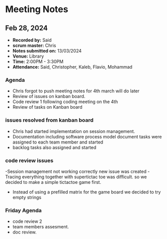 # Meeting Notes

## Feb 28, 2024

- **Recorded by:** Said
- **scrum master:** Chris 
- **Notes submitted on:** 13/03/2024
- **Venue:** Library
- **Time:** 2:00PM - 3:30PM
- **Attendance:** Said, Christopher, Kaleb, Flavio, Mohammad

### Agenda
- Chris forgot to push meeting notes for 4th march will do later
- Review of issues on kanban board.
- Code review 1 following coding meeting on the 4th
- Review of tasks on Kanban board

### issues resolved from kanban board
- Chris had started implementation on session management.
- Documentation including software process model document tasks were assigned to each team member and started
- backlog tasks also assigned and started


### code review issues
-Session management not working correctly new issue was created
-Tracing everything together with supertictac toe was difficult. so we decided to make a simple tictactoe game first.
- Instead of using a prefilled matrix for the game board we decided to try empty strings


### Friday Agenda
- code review 2
- team members assesment.
- doc review.